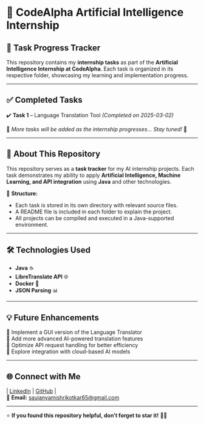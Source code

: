 # 🚀 CodeAlpha Artificial Intelligence Internship  

## 📅 Task Progress Tracker  

This repository contains my **internship tasks** as part of the **Artificial Intelligence Internship at CodeAlpha**. Each task is organized in its respective folder, showcasing my learning and implementation progress.

---

## ✅ Completed Tasks  

✔️ **Task 1** – Language Translation Tool *(Completed on 2025-03-02)*  

📌 *More tasks will be added as the internship progresses... Stay tuned!* 🚀  

---

## 📌 About This Repository  

This repository serves as a **task tracker** for my AI internship projects. Each task demonstrates my ability to apply **Artificial Intelligence, Machine Learning, and API integration** using **Java** and other technologies.

📂 **Structure:**  
- Each task is stored in its own directory with relevant source files.  
- A README file is included in each folder to explain the project.  
- All projects can be compiled and executed in a Java-supported environment.  

---

## 🛠 Technologies Used  

- **Java** ☕  
- **LibreTranslate API** 🌐  
- **Docker** 🐳  
- **JSON Parsing** 📊  

---

## 💡 Future Enhancements  

🔹 Implement a GUI version of the Language Translator  
🔹 Add more advanced AI-powered translation features  
🔹 Optimize API request handling for better efficiency  
🔹 Explore integration with cloud-based AI models  

---

## 🌐 Connect with Me  

| [LinkedIn](https://www.linkedin.com/in/saujanya-mishrikotkar-663832259/) | [GitHub](https://github.com/Saujanya11) |  
📧 **Email:** saujanyamishrikotkar65@gmail.com  

---

⭐ **If you found this repository helpful, don’t forget to star it!** 🚀✨
